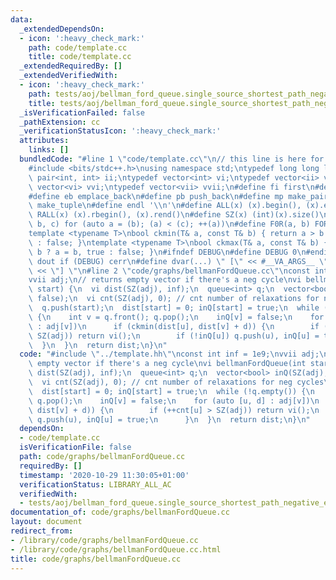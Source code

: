 ```yaml
---
data:
  _extendedDependsOn:
  - icon: ':heavy_check_mark:'
    path: code/template.cc
    title: code/template.cc
  _extendedRequiredBy: []
  _extendedVerifiedWith:
  - icon: ':heavy_check_mark:'
    path: tests/aoj/bellman_ford_queue.single_source_shortest_path_negative_edges.test.cpp
    title: tests/aoj/bellman_ford_queue.single_source_shortest_path_negative_edges.test.cpp
  _isVerificationFailed: false
  _pathExtension: cc
  _verificationStatusIcon: ':heavy_check_mark:'
  attributes:
    links: []
  bundledCode: "#line 1 \"code/template.cc\"\n// this line is here for a reason\n\
    #include <bits/stdc++.h>\nusing namespace std;\ntypedef long long ll;\ntypedef\
    \ pair<int, int> ii;\ntypedef vector<int> vi;\ntypedef vector<ii> vii;\ntypedef\
    \ vector<vi> vvi;\ntypedef vector<vii> vvii;\n#define fi first\n#define se second\n\
    #define eb emplace_back\n#define pb push_back\n#define mp make_pair\n#define mt\
    \ make_tuple\n#define endl '\\n'\n#define ALL(x) (x).begin(), (x).end()\n#define\
    \ RALL(x) (x).rbegin(), (x).rend()\n#define SZ(x) (int)(x).size()\n#define FOR(a,\
    \ b, c) for (auto a = (b); (a) < (c); ++(a))\n#define F0R(a, b) FOR (a, 0, (b))\n\
    template <typename T>\nbool ckmin(T& a, const T& b) { return a > b ? a = b, true\
    \ : false; }\ntemplate <typename T>\nbool ckmax(T& a, const T& b) { return a <\
    \ b ? a = b, true : false; }\n#ifndef DEBUG\n#define DEBUG 0\n#endif\n#define\
    \ dout if (DEBUG) cerr\n#define dvar(...) \" [\" << #__VA_ARGS__ \": \" << (__VA_ARGS__)\
    \ << \"] \"\n#line 2 \"code/graphs/bellmanFordQueue.cc\"\nconst int inf = 1e9;\n\
    vvii adj;\n// returns empty vector if there's a neg cycle\nvi bellmanFordQueue(int\
    \ start) {\n  vi dist(SZ(adj), inf);\n  queue<int> q;\n  vector<bool> inQ(SZ(adj),\
    \ false);\n  vi cnt(SZ(adj), 0); // cnt number of relaxations for neg cycles\n\
    \  q.push(start);\n  dist[start] = 0; inQ[start] = true;\n  while (!q.empty())\
    \ {\n    int v = q.front(); q.pop();\n    inQ[v] = false;\n    for (auto [u, d]\
    \ : adj[v])\n      if (ckmin(dist[u], dist[v] + d)) {\n        if (++cnt[u] >\
    \ SZ(adj)) return vi();\n        if (!inQ[u]) q.push(u), inQ[u] = true;\n    \
    \  }\n  }\n  return dist;\n}\n"
  code: "#include \"../template.hh\"\nconst int inf = 1e9;\nvvii adj;\n// returns\
    \ empty vector if there's a neg cycle\nvi bellmanFordQueue(int start) {\n  vi\
    \ dist(SZ(adj), inf);\n  queue<int> q;\n  vector<bool> inQ(SZ(adj), false);\n\
    \  vi cnt(SZ(adj), 0); // cnt number of relaxations for neg cycles\n  q.push(start);\n\
    \  dist[start] = 0; inQ[start] = true;\n  while (!q.empty()) {\n    int v = q.front();\
    \ q.pop();\n    inQ[v] = false;\n    for (auto [u, d] : adj[v])\n      if (ckmin(dist[u],\
    \ dist[v] + d)) {\n        if (++cnt[u] > SZ(adj)) return vi();\n        if (!inQ[u])\
    \ q.push(u), inQ[u] = true;\n      }\n  }\n  return dist;\n}\n"
  dependsOn:
  - code/template.cc
  isVerificationFile: false
  path: code/graphs/bellmanFordQueue.cc
  requiredBy: []
  timestamp: '2020-10-29 11:30:05+01:00'
  verificationStatus: LIBRARY_ALL_AC
  verifiedWith:
  - tests/aoj/bellman_ford_queue.single_source_shortest_path_negative_edges.test.cpp
documentation_of: code/graphs/bellmanFordQueue.cc
layout: document
redirect_from:
- /library/code/graphs/bellmanFordQueue.cc
- /library/code/graphs/bellmanFordQueue.cc.html
title: code/graphs/bellmanFordQueue.cc
---
```

